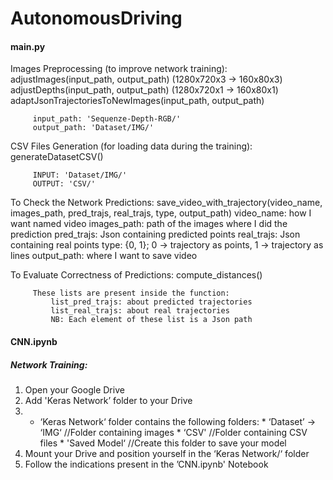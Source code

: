 # AutonomousDriving
#### main.py
Images Preprocessing (to improve network training):
	 	 adjustImages(input_path, output_path) (1280x720x3 -> 160x80x3)
	 	 adjustDepths(input_path, output_path) (1280x720x1 -> 160x80x1)
	 	 adaptJsonTrajectoriesToNewImages(input_path, output_path)
		

	 	 input_path: 'Sequenze-Depth-RGB/'
	 	 output_path: 'Dataset/IMG/'

CSV Files Generation (for loading data during the training):
	 	 generateDatasetCSV()
	 

	 	 INPUT: 'Dataset/IMG/'
	 	 OUTPUT: 'CSV/'
To Check the Network Predictions:
	 	 save_video_with_trajectory(video_name, images_path, pred_trajs, real_trajs, type, output_path)
	 	 video_name: how I want named video
	 	 images_path: path of the images where I did the prediction
	 	 pred_trajs: Json containing predicted points
	 	 real_trajs: Json containing real points
	 	 type: {0, 1}; 0 -> trajectory as points, 1 -> trajectory as lines
	 	 output_path: where I want to save video
	 

To Evaluate Correctness of Predictions:
	 	 compute_distances()
		

	 	 These lists are present inside the function:
	 	 	 list_pred_trajs: about predicted trajectories
 	 	 	 list_real_trajs: about real trajectories
	 	 	 NB: Each element of these list is a Json path


#### CNN.ipynb
##### Network Training:
1. Open your Google Drive
2. Add 'Keras Network’ folder to your Drive
3. - ‘Keras Network‘ folder contains the following folders:
	 	 	 * ‘Dataset’ -> ‘IMG‘ //Folder containing images
	 	 	 * ‘CSV' //Folder containing CSV files
	 	 	 * 'Saved Model‘ //Create this folder to save your model
4. Mount your Drive and position yourself in the ‘Keras Network/‘ folder
5. Follow the indications present in the ’CNN.ipynb' Notebook

